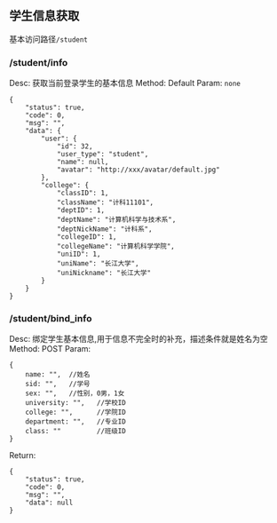 ## 学生信息获取
基本访问路径`/student`

### /student/info
Desc: 获取当前登录学生的基本信息
Method: Default
Param: `none`
```
{
    "status": true,
    "code": 0,
    "msg": "",
    "data": {
        "user": {
            "id": 32,
            "user_type": "student",
            "name": null,
            "avatar": "http://xxx/avatar/default.jpg"
        },
        "college": {
            "classID": 1,
            "className": "计科11101",
            "deptID": 1,
            "deptName": "计算机科学与技术系",
            "deptNickName": "计科系",
            "collegeID": 1,
            "collegeName": "计算机科学学院",
            "uniID": 1,
            "uniName": "长江大学",
            "uniNickname": "长江大学"
        }
    }
}
```

### /student/bind_info
Desc: 绑定学生基本信息,用于信息不完全时的补充，描述条件就是姓名为空
Method: POST
Param: 
```
{
    name: "",  //姓名
    sid: "",   //学号
    sex: "",   //性别，0男，1女
    university: "",   //学校ID
    college: "",      //学院ID
    department: "",   //专业ID
    class: ""         //班级ID
}
```
Return:
```
{
    "status": true,
    "code": 0,
    "msg": "",
    "data": null
}
```
